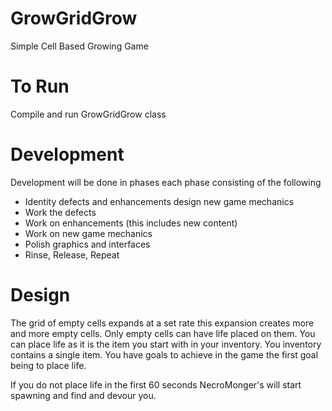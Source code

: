 # GrowGridGrow
Simple Cell Based Growing Game

# To Run
Compile and run GrowGridGrow class

# Development
Development will be done in phases each phase consisting of the following

* Identity defects and enhancements design new game mechanics
* Work the defects
* Work on enhancements (this includes new content)
* Work on new game mechanics
* Polish graphics and interfaces
* Rinse, Release, Repeat

# Design

The grid of empty cells expands at a set rate this expansion creates more and more empty cells. Only empty cells can have life placed on them. You can place life as it is the item you start with in your inventory. You inventory contains a single item. You have goals to achieve in the game the first goal being to place life.

If you do not place life in the first 60 seconds NecroMonger's will start spawning and find and devour you.